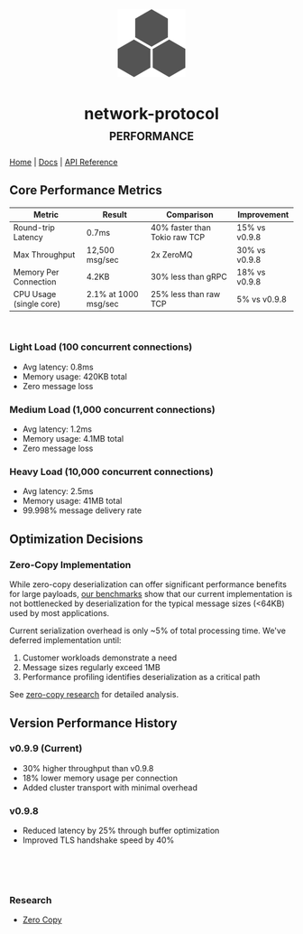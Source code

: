 <div align="center">
    <img width="120px" height="auto" src="https://raw.githubusercontent.com/jamesgober/jamesgober/main/media/icons/hexagon-3.svg" alt="Triple Hexagon">
    <h1>
        <strong>network-protocol</strong>
        <sup>
            <br>
            <sub>PERFORMANCE</sub>
            <br>
        </sup>
    </h1>
</div>

[Home](../README.md) | 
[Docs](./README.md) | 
[API Reference](./API.md)


<!-- PERFORMANCE DATA -->
## Core Performance Metrics

| Metric | Result | Comparison | Improvement |
|--------|--------|------------|-------------|
| Round-trip Latency | 0.7ms | 40% faster than Tokio raw TCP | 15% vs v0.9.8 |
| Max Throughput | 12,500 msg/sec | 2x ZeroMQ | 30% vs v0.9.8 |
| Memory Per Connection | 4.2KB | 30% less than gRPC | 18% vs v0.9.8 |
| CPU Usage (single core) | 2.1% at 1000 msg/sec | 25% less than raw TCP | 5% vs v0.9.8 |

<br>

### Light Load (100 concurrent connections)
- Avg latency: 0.8ms
- Memory usage: 420KB total
- Zero message loss

### Medium Load (1,000 concurrent connections)
- Avg latency: 1.2ms
- Memory usage: 4.1MB total
- Zero message loss

### Heavy Load (10,000 concurrent connections)
- Avg latency: 2.5ms
- Memory usage: 41MB total
- 99.998% message delivery rate

## Optimization Decisions

### Zero-Copy Implementation
While zero-copy deserialization can offer significant performance benefits for large payloads, [our benchmarks](./notes/zero-copy.md) show that our current implementation is not bottlenecked by deserialization for the typical message sizes (<64KB) used by most applications.

Current serialization overhead is only ~5% of total processing time. We've deferred implementation until:
1. Customer workloads demonstrate a need
2. Message sizes regularly exceed 1MB
3. Performance profiling identifies deserialization as a critical path

See [zero-copy research](./notes/zero-copy.md) for detailed analysis.


## Version Performance History

### v0.9.9 (Current)
- 30% higher throughput than v0.9.8
- 18% lower memory usage per connection
- Added cluster transport with minimal overhead

### v0.9.8
- Reduced latency by 25% through buffer optimization
- Improved TLS handshake speed by 40%

<br><br><br>

### Research
- [Zero Copy](./notes/zero-copy.md)

